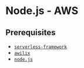 # Node.js  -  AWS

## Prerequisites

- [`serverless-framework`](https://github.com/serverless/serverless)
- [`awilix`](https://www.npmjs.com/package/awilix)
- [`node.js`](https://nodejs.org)
